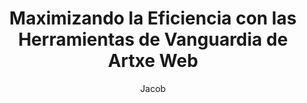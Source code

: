---
title: "Maximizando la Eficiencia con las Herramientas de Vanguardia de Artxe Web"
description: "Innovando la Eficiencia en Construcción Web con Herramientas de Precisión y Soporte"
author: "Jacob"
authorImage: "/imagenes/jacob.jpg"
authorImageAlt: "Descripción del Avatar"
pubDate: 2024-02-06
cardImage: "/imagenes/post-1.jpg"
cardImageAlt: "Vista superior de herramientas de desarrollo web"
readTime: 4
tags: ["herramientas", "desarrollo", "flujo de trabajo"]
contents: [
        "En la industria del desarrollo web de hoy en día, donde todo va muy rápido, la eficiencia es clave para el éxito. En Artxe Web, entendemos la importancia de optimizar el flujo de trabajo de tu proyecto para cumplir con los plazos y mantenerse dentro del presupuesto. Por eso estamos emocionados de presentar nuestras herramientas de vanguardia diseñadas para potenciar tus proyectos como nunca antes.",
        "Nuestra gama de herramientas de desarrollo combina ingeniería de precisión con diseño centrado en el usuario, asegurando máxima productividad en cada proyecto. Desde frameworks modernos hasta soluciones de optimización avanzadas, las herramientas de Artxe Web están construidas para resistir las exigencias del desarrollo web mientras optimizan tu flujo de trabajo.",
        "Una de nuestras ofertas destacadas son nuestros dashboards intuitivos, que proporcionan información en tiempo real sobre el progreso del proyecto, asignación de recursos y más. Con interfaces fáciles de usar, navegar y supervisar tus proyectos nunca ha sido tan fácil.",
        "Pero la eficiencia no se trata solo de las herramientas que usas, también se trata del soporte que recibes. Por eso Artxe Web ofrece documentación completa y orientación experta en cada paso del camino. Nuestros equipos dedicados están comprometidos con tu éxito, proporcionando asistencia personalizada para asegurar que obtengas el máximo provecho de nuestros productos.",
        "Únete a los innumerables líderes de la industria que ya han experimentado la diferencia que pueden hacer las herramientas de Artxe Web. Con nuestras soluciones de vanguardia, puedes acelerar tus proyectos hacia el éxito y mantenerte por delante de la competencia."
]
---